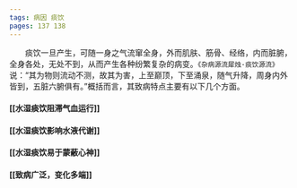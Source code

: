 ```yaml
---
tags: 病因 痰饮
pages: 137 138
---
```

&emsp;&emsp;痰饮一旦产生，可随一身之气流窜全身，外而肌肤、筋骨、经络，内而脏腑，全身各处，无处不到，从而产生各种纷繁复杂的病变。`《杂病源流犀烛·痰饮源流》`说：“其为物则流动不测，故其为害，上至巅顶，下至涌泉，随气升降，周身内外皆到，五脏六腑俱有。”概括而言，其致病特点主要有以下几个方面。
#### [[水湿痰饮阻滞气血运行]]
#### [[水湿痰饮影响水液代谢]]
#### [[水湿痰饮易于蒙蔽心神]]
#### [[致病广泛，变化多端]]